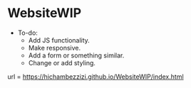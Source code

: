  # WebsiteWIP #

* To-do:
    * Add JS functionality.
    * Make responsive.
    * Add a form or something similar.
    * Change or add styling.


url = https://hichambezzizi.github.io/WebsiteWIP/index.html